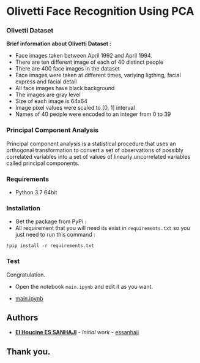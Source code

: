 # Olivetti Face Recognition Using PCA




### Olivetti Dataset
<b>Brief information about Olivetti Dataset :</b>
- Face images taken between April 1992 and April 1994.
- There are ten different image of each of 40 distinct people
- There are 400 face images in the dataset
- Face images were taken at different times, variying ligthing, facial express and facial detail
- All face images have black background
- The images are gray level
- Size of each image is 64x64
- Image pixel values were scaled to [0, 1] interval
- Names of 40 people were encoded to an integer from 0 to 39





### Principal Component Analysis
Principal component analysis is a statistical procedure that uses an orthogonal transformation to convert a set of observations of possibly correlated variables into a set of values of linearly uncorrelated variables called principal components.





### Requirements
- Python 3.7 64bit




### Installation
- Get the package from PyPi :
- All requirement that you will need its exist in ``requirements.txt`` so you just need to run this command :
```
!pip install -r requirements.txt
```



### Test
Congratulation.
- Open the notebook ```main.ipynb``` and edit it as you want.<br/>

- [main.ipynb](main.ipynb)




## Authors
* **[El Houcine ES SANHAJI](https://essanhaji.github.io)** - *Initial work* - [essanhaji](https://github.com/essanhaji)




## Thank you.